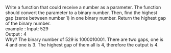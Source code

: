 Write a function that could receive a number as a parameter. The function should convert the parameter to a binary number. Then, find the highest gap (zeros between number 1) in one binary number. Return the highest gap of the binary number. <br>
example :   Input: 529 <br>
            Output : 4 <br>
Why? The binary number of 529 is 1000010001. There are two gaps, one is 4 and one is 3. The highest gap of them all is 4, therefore the output is 4.
